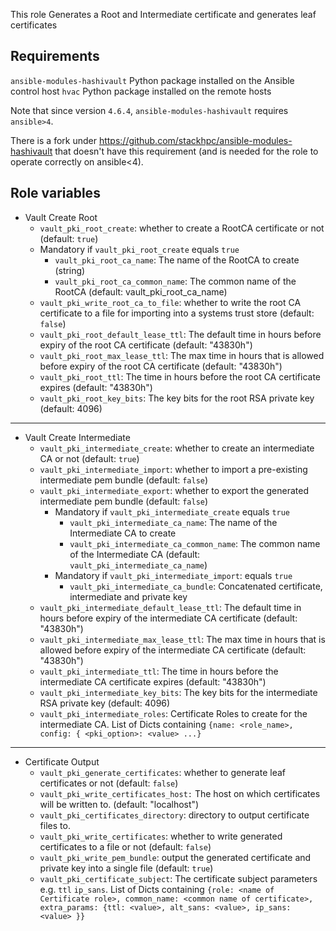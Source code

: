 This role Generates a Root and Intermediate certificate and generates leaf certificates

Requirements
------------

`ansible-modules-hashivault` Python package installed on the Ansible control host
`hvac` Python package installed on the remote hosts

Note that since version `4.6.4`, `ansible-modules-hashivault` requires
`ansible>4`.

There is a fork under https://github.com/stackhpc/ansible-modules-hashivault
that doesn't have this requirement (and is needed for the role to operate
correctly on ansible<4).

Role variables
--------------

* Vault Create Root
    * `vault_pki_root_create`: whether to create a RootCA certificate or not (default: `true`)
    * Mandatory if `vault_pki_root_create` equals `true`
        * `vault_pki_root_ca_name`: The name of the RootCA to create (string)
        * `vault_pki_root_ca_common_name`: The common name of the RootCA (default: vault_pki_root_ca_name)
    * `vault_pki_write_root_ca_to_file`: whether to write the root CA certificate to a file for importing into a systems trust store (default: `false`)
    * `vault_pki_root_default_lease_ttl`: The default time in hours before expiry of the root CA certificate (default: "43830h")
    * `vault_pki_root_max_lease_ttl`: The max time in hours that is allowed before expiry of the root CA certificate (default: "43830h")
    * `vault_pki_root_ttl`: The time in hours before the root CA certificate expires (default: "43830h")
    * `vault_pki_root_key_bits`: The key bits for the root RSA private key (default: 4096)
---
* Vault Create Intermediate
    * `vault_pki_intermediate_create`: whether to create an intermediate CA or not (default: `true`)
    * `vault_pki_intermediate_import`: whether to import a pre-existing intermediate pem bundle (default: `false`)
    * `vault_pki_intermediate_export`: whether to export the generated intermediate pem bundle (default: `false`)
        * Mandatory if `vault_pki_intermediate_create` equals `true`
            * `vault_pki_intermediate_ca_name`: The name of the Intermediate CA to create
            * `vault_pki_intermediate_ca_common_name`:  The common name of the Intermediate CA (default: `vault_pki_intermediate_ca_name`)
        * Mandatory if `vault_pki_intermediate_import`: equals `true`
            * `vault_pki_intermediate_ca_bundle`: Concatenated certificate, intermediate and private key
    * `vault_pki_intermediate_default_lease_ttl`: The default time in hours before expiry of the intermediate CA certificate (default: "43830h")
    * `vault_pki_intermediate_max_lease_ttl`: The max time in hours that is allowed before expiry of the intermediate CA certificate (default: "43830h")
    * `vault_pki_intermediate_ttl`: The time in hours before the intermediate CA certificate expires (default: "43830h")
    * `vault_pki_intermediate_key_bits`: The key bits for the intermediate RSA private key (default: 4096)
    * `vault_pki_intermediate_roles`: Certificate Roles to create for the intermediate CA. List of Dicts containing `{name: <role_name>, config: { <pki_option>: <value> ...}`
---
* Certificate Output
    * `vault_pki_generate_certificates`: whether to generate leaf certificates or not (default: `false`)
    * `vault_pki_write_certificates_host:` The host on which certificates will be written to. (default: "localhost")
    * `vault_pki_certificates_directory`: directory to output certificate files to.
    * `vault_pki_write_certificates`: whether to write generated certificates to a file or not (default: `false`)
    * `vault_pki_write_pem_bundle`: output the generated certificate and private key into a single file (default: `true`)
    * `vault_pki_certificate_subject`: The certificate subject parameters e.g. `ttl` `ip_sans`. List of Dicts containing `{role: <name of Certificate role>, common_name: <common name of certificate>, extra_params: {ttl: <value>, alt_sans: <value>, ip_sans: <value> }}`
